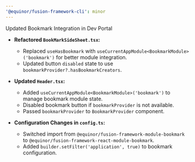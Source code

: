 ```yaml
---
'@equinor/fusion-framework-cli': minor
---
```


Updated Bookmark Integration in Dev Portal

-   **Refactored `BookMarkSideSheet.tsx`:**

    -   Replaced `useHasBookmark` with `useCurrentAppModule<BookmarkModule>('bookmark')` for better module integration.
    -   Updated button `disabled` state to use `bookmarkProvider?.hasBookmarkCreators`.

-   **Updated `Header.tsx`:**

    -   Added `useCurrentAppModule<BookmarkModule>('bookmark')` to manage bookmark module state.
    -   Disabled bookmark button if `bookmarkProvider` is not available.
    -   Passed `bookmarkProvider` to `BookmarkProvider` component.

-   **Configuration Changes in `config.ts`:**
    -   Switched import from `@equinor/fusion-framework-module-bookmark` to `@equinor/fusion-framework-react-module-bookmark`.
    -   Added `builder.setFilter('application', true)` to bookmark configuration.

